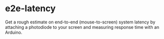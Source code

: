 # e2e-latency

Get a rough estimate on end-to-end (mouse-to-screen) system latency by attaching a photodiode to your screen and measuring response time with an Arduino.